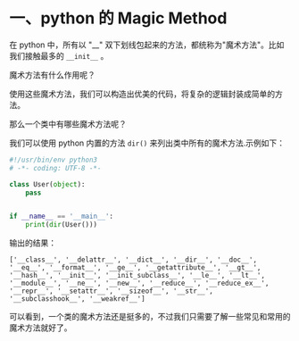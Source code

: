 # 一、python 的 Magic Method #

在 python 中，所有以 "__" 双下划线包起来的方法，都统称为"魔术方法"。比如我们接触最多的 `__init__` 。

魔术方法有什么作用呢？

使用这些魔术方法，我们可以构造出优美的代码，将复杂的逻辑封装成简单的方法。

那么一个类中有哪些魔术方法呢？

我们可以使用 python 内置的方法 `dir()` 来列出类中所有的魔术方法.示例如下：

```python
#!/usr/bin/env python3
# -*- coding: UTF-8 -*-

class User(object):
    pass


if __name__ == '__main__':
    print(dir(User()))
```

输出的结果：

```
['__class__', '__delattr__', '__dict__', '__dir__', '__doc__', '__eq__', '__format__', '__ge__', '__getattribute__', '__gt__', '__hash__', '__init__', '__init_subclass__', '__le__', '__lt__', '__module__', '__ne__', '__new__', '__reduce__', '__reduce_ex__', '__repr__', '__setattr__', '__sizeof__', '__str__', '__subclasshook__', '__weakref__']
```

可以看到，一个类的魔术方法还是挺多的，不过我们只需要了解一些常见和常用的魔术方法就好了。


